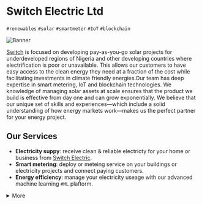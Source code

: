 # Switch Electric Ltd
`#renewables` `#solar` `#smartmeter` `#IoT` `#blockchain`

![Banner](https://github.com/WhyNotSwitch/Brand-kit/blob/main/SWITCH%20LinkedIn%20Banner.png?raw=true) 

[Switch](https://www.whynotswitch.com) is focused on developing pay-as-you-go solar projects for underdeveloped regions of Nigeria and other developing countries where electrification is poor or unavailable. This allows our customers to have easy access to the clean energy they need at a fraction of the cost while facilitating investments in climate friendly energies.Our team has deep expertise in smart metering, IoT and blockchain technologies. We knowledge of managing solar assets at scale ensures that the product we build is effective from day one and can grow exponentially. We believe that our unique set of skills and experiences—which include a solid understanding of how energy markets work—makes us the perfect partner for your energy project.

## Our Services
- **Electricity suppy**: receive clean & reliable electricty for your home or business from [Switch Electric](https://www.whynotswitch.com).
- **Smart metering**: deploy or meteing service on your buildings or electricity projects and connect paying customers.
- **Energy efficiency**: manage your electricity useage with our advanced machine learning `#ML` plaftorm.


<details>
<summary>More</summary>




### Metering

![Meter](https://github.com/WhyNotSwitch/Switch-Website-3.0/blob/master/img/Switch-meters/IMG_3002.jpg?raw=true) 
We develop smart metering technologies for solar power projects and believe that smart metering can play a pivotal role in Africa's electric future.
- `Remote Asset Administration` `Theft Detection` `Reporting` 
- `Performance Benchmark` `Diagnostic` `Predictive Maintenance`
- `Anomaly Detection` `Energy Loss Detection` `Smart Alerts`
- `100A maximum current` `Real-time clock synchronization`
- `Remote controllable relay` `Programmable sampling rate`
- `Communication authentication` `True RMS voltage measurement` 
- `Active energy calculation` `Instantaneous current measurement`
